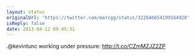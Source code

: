 ```yaml
---
layout: status
originalUrl: 'https://twitter.com/marcgg/status/322646654199164928'
isReply: false
date: 2013-04-12 09:45:31
---
```


.@kevintunc working under pressure:  http://t.co/CZmMZJZ2ZP
